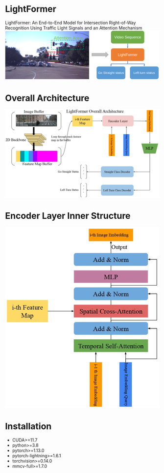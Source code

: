 # LightFormer
LightFormer: An End-to-End Model for Intersection Right-of-Way Recognition Using Traffic Light Signals and an Attention Mechanism
![image](https://github.com/DanielMing123/LightFormer/blob/main/imgs/LightFormer.png)
# Overall Architecture
![image](https://github.com/DanielMing123/LightFormer/blob/main/imgs/crop_LightFormer_page-0001.jpg)
# Encoder Layer Inner Structure
![image](https://github.com/DanielMing123/LightFormer/blob/main/imgs/crop_Encoder_Layer_page-0001.jpg)
# Installation
* CUDA>=11.7
* python>=3.8
* pytorch>=1.13.0
* pytorch-lightning>=1.6.1
*  torchvision>=0.14.0
*  mmcv-full>=1.7.0
